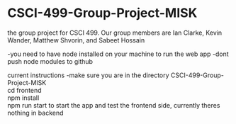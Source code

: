 # CSCI-499-Group-Project-MISK
the group project for CSCI 499. Our group members are Ian Clarke, Kevin Wander, Matthew Shvorin, and Sabeet Hossain

-you need to have node installed on your machine to run the web app
-dont push node modules to github

current instructions
-make sure you are in the directory CSCI-499-Group-Project-MISK <br />
cd frontend <br />
npm install <br />
npm run start to start the app and test the frontend side, currently theres nothing in backend <br />
